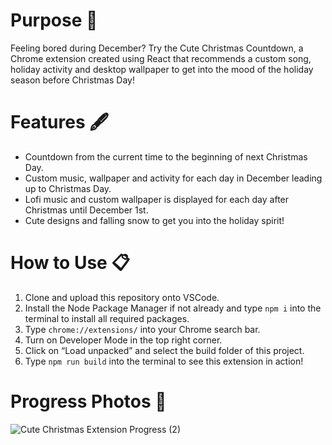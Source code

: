 # Purpose 📝
Feeling bored during December? Try the Cute Christmas Countdown, a Chrome extension created using React that recommends a custom song, holiday activity and desktop wallpaper to get into the mood of the holiday season before Christmas Day!

# Features 🖋️
- Countdown from the current time to the beginning of next Christmas Day.
- Custom music, wallpaper and activity for each day in December leading up to Christmas Day.
- Lofi music and custom wallpaper is displayed for each day after Christmas until December 1st.
- Cute designs and falling snow to get you into the holiday spirit!

# How to Use 📋
1. Clone and upload this repository onto VSCode.
2. Install the Node Package Manager if not already and type `npm i` into the terminal to install all required packages.
3. Type `chrome://extensions/` into your Chrome search bar.
4. Turn on Developer Mode in the top right corner.
5. Click on “Load unpacked” and select the build folder of this project.
6. Type `npm run build` into the terminal to see this extension in action!

# Progress Photos 🎄
![Cute Christmas Extension Progress (2)](https://user-images.githubusercontent.com/72311728/209408998-6109ac5f-539d-4773-a2a6-e09ee6d15a65.png)
